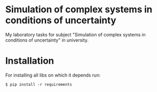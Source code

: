 # Simulation of complex systems in conditions of uncertainty
My laboratory tasks for subject "Simulation of complex systems in conditions of uncertainty" in university.

# Installation
For installing all libs on which it depends run:
```
$ pip install -r requirements
```
